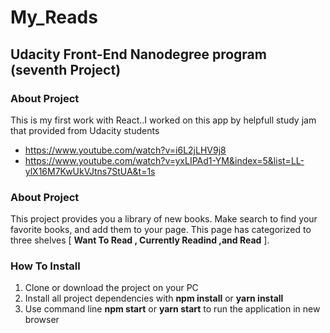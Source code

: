 # My_Reads


## Udacity Front-End Nanodegree program (seventh Project)

### About Project
This is my first work with React..I worked on this app by helpfull study jam that provided from Udacity students
- https://www.youtube.com/watch?v=i6L2jLHV9j8
- https://www.youtube.com/watch?v=yxLIPAd1-YM&index=5&list=LL-ylX16M7KwUkVJtns7StUA&t=1s

### About Project
This project provides you a library of new books.
Make search to find your favorite books, and add them to your page.
This page has categorized to three shelves [ **Want To Read , Currently Readind ,and Read** ].

### How To Install
1. Clone or download the project on your PC
2. Install all project dependencies with **npm install** or **yarn install**
3. Use command line **npm start** or **yarn start** to run the application in new browser
